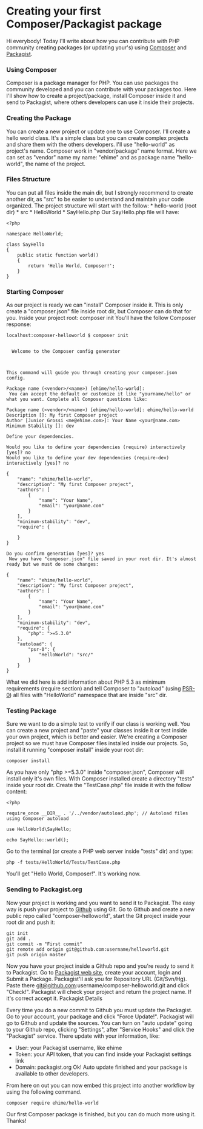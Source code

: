 # Creating your first Composer/Packagist package

Hi everybody! Today I'll write about how you can contribute with PHP community creating packages (or updating your's) using [Composer](http://getcomposer.org/) and [Packagist](http://packagist.org/).

### Using Composer

Composer is a package manager for PHP. You can use packages the community developed and you can contribute with your packages too. Here I'll show how to create a project/package, install Composer inside it and send to Packagist, where others developers can use it inside their projects.

### Creating the Package

You can create a new project or update one to use Composer. I'll create a hello world class. It's a simple class but you can create complex projects and share them with the others developers. I'll use "hello-world" as project's name. Composer work in "vendor/package" name format. Here we can set as "vendor" name my name: "ehime" and as package name "hello-world", the name of the project.

### Files Structure

You can put all files inside the main dir, but I strongly recommend to create another dir, as "src" to be easier to understand and maintain your code organized. The project structure will start with the follow: * hello-world (root dir) * src * HelloWorld * SayHello.php Our SayHello.php file will have:

```
<?php

namespace HelloWorld;

class SayHello
{
    public static function world()
    {
        return 'Hello World, Composer!';
    }
}
```

### Starting Composer

As our project is ready we can "install" Composer inside it. This is only create a "composer.json" file inside root dir, but Composer can do that for you. Inside your project root: composer init You'll have the follow Composer response:

```
localhost:composer-helloworld $ composer init


  Welcome to the Composer config generator  



This command will guide you through creating your composer.json config.

Package name (<vendor>/<name>) [ehime/hello-world]:
 You can accept the default or customize it like "yourname/hello" or what you want. Complete all Composer questions like:

Package name (<vendor>/<name>) [ehime/hello-world]: ehime/hello-world
Description []: My first Composer project
Author [Junior Grossi <me@ehime.com>]: Your Name <your@name.com>
Minimum Stability []: dev

Define your dependencies.

Would you like to define your dependencies (require) interactively [yes]? no
Would you like to define your dev dependencies (require-dev) interactively [yes]? no

{
    "name": "ehime/hello-world",
    "description": "My first Composer project",
    "authors": [
        {
            "name": "Your Name",
            "email": "your@name.com"
        }
    ],
    "minimum-stability": "dev",
    "require": {

    }
}

Do you confirm generation [yes]? yes
 Now you have "composer.json" file saved in your root dir. It's almost ready but we must do some changes:

{
    "name": "ehime/hello-world",
    "description": "My first Composer project",
    "authors": [
        {
            "name": "Your Name",
            "email": "your@name.com"
        }
    ],
    "minimum-stability": "dev",
    "require": {
        "php": ">=5.3.0"
    },
    "autoload": {
        "psr-0": {
            "HelloWorld": "src/"
        }
    }
}
```

What we did here is add information about PHP 5.3 as minimum requirements (require section) and tell Composer to "autoload" (using [PSR-0](https://github.com/php-fig/fig-standards/blob/master/accepted/PSR-0.md)) all files with "HelloWorld" namespace that are inside "src" dir.

### Testing Package

Sure we want to do a simple test to verify if our class is working well. You can create a new project and "paste" your classes inside it or test inside your own project, which is better and easier. We're creating a Composer project so we must have Composer files installed inside our projects. So, install it running "composer install" inside your root dir:

`composer install`

As you have only "php >=5.3.0" inside "composer.json", Composer will install only it's own files. With Composer installed create a directory "tests" inside your root dir. Create the "TestCase.php" file inside it with the follow content:

```
<?php

require_once __DIR__ . '/../vendor/autoload.php'; // Autoload files using Composer autoload

use HelloWorld\SayHello;

echo SayHello::world();
```

Go to the terminal (or create a PHP web server inside "tests" dir) and type:

`php -f tests/HelloWorld/Tests/TestCase.php`

You'll get "Hello World, Composer!". It's working now.

### Sending to Packagist.org

Now your project is working and you want to send it to Packagist. The easy way is push your project to [Github](http://github.com/) using Git. Go to Github and create a new public repo called "composer-helloworld", start the Git project inside your root dir and push it:

```
git init
git add .
git commit -m "First commit"
git remote add origin git@github.com:username/helloworld.git
git push origin master
```

Now you have your project inside a Github repo and you're ready to send it to Packagist. Go to [Packagist web site](http://packagist.org/), create your account, login and Submit a Package. Packagist'll ask you for Repository URL (Git/Svn/Hg). Paste there git@github.com:username/composer-helloworld.git and click "Check!". Packagist will check your project and return the project name. If it's correct accept it.
Packagist Details

Every time you do a new commit to Github you must update the Packagist. Go to your account, your package and click "Force Update!". Packagist will go to Github and update the sources. You can turn on "auto update" going to your Github repo, clicking "Settings", after "Service Hooks" and click the "Packagist" service. There update with your information, like:

 * User: your Packagist username, like ehime
 * Token: your API token, that you can find inside your Packagist settings link
 * Domain: packagist.org Ok! Auto update finished and your package is available to other developers.

From here on out you can now embed this project into another workflow by using the following command.

`composer require ehime/hello-world`

Our first Composer package is finished, but you can do much more using it. Thanks!
